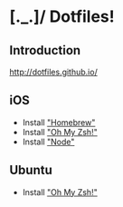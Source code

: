 # \[._.]/  Dotfiles!

## Introduction

http://dotfiles.github.io/


## iOS

- Install ["Homebrew"](https://brew.sh/)
- Install ["Oh My Zsh!"](https://ohmyz.sh/)
- Install ["Node"](https://nodejs.org/)

## Ubuntu

- Install ["Oh My Zsh!"](https://ohmyz.sh/)
